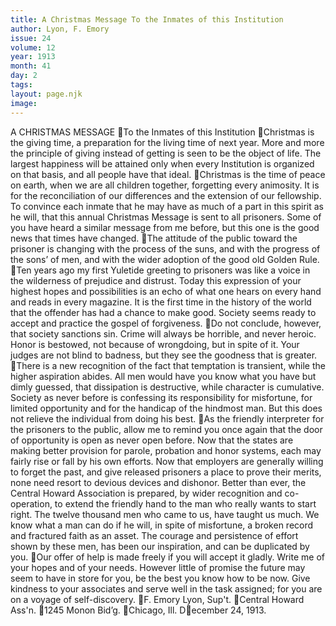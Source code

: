 ```yaml
---
title: A Christmas Message To the Inmates of this Institution
author: Lyon, F. Emory
issue: 24
volume: 12
year: 1913
month: 41
day: 2
tags:
layout: page.njk
image:
---
```

A CHRISTMAS MESSAGE To the Inmates of this Institution Christmas is the giving time, a preparation for the living time of next year. More and more the principle of giving instead of getting is seen to be the object of life. The largest happiness will be attained only when every Institution is organized on that basis, and all people have that ideal. Christmas is the time of peace on earth, when we are all children together, forgetting every animosity. It is for the reconciliation of our differences and the extension of our fellowship. To convince each inmate that he may have as much of a part in this spirit as he will, that this annual Christmas Message is sent to all prisoners. Some of you have heard a similar message from me before, but this one is the good news that times have changed. The attitude of the public toward the prisoner is changing with the process of the suns, and with the progress of the sons’ of men, and with the wider adoption of the good old Golden Rule. Ten years ago my first Yuletide greeting to prisoners was like a voice in the wilderness of prejudice and distrust. Today this expression of your highest hopes and possibilities is an echo of what one hears on every hand and reads in every magazine. It is the first time in the history of the world that the offender has had a chance to make good. Society seems ready to accept and practice the gospel of forgiveness. Do not conclude, however, that society sanctions sin. Crime will always be horrible, and never heroic. Honor is bestowed, not because of wrongdoing, but in spite of it. Your judges are not blind to badness, but they see the goodness that is greater. There is a new recognition of the fact that temptation is transient, while the higher aspiration abides. All men would have you know what you have but dimly guessed, that dissipation is destructive, while character is cumulative. Society as never before is confessing its responsibility for misfortune, for limited opportunity and for the handicap of the hindmost man. But this does not relieve the individual from doing his best. As the friendly interpreter for the prisoners to the public, allow me to remind you once again that the door of opportunity is open as never open before. Now that the states are making better provision for parole, probation and honor systems, each may fairly rise or fall by his own efforts. Now that employers are generally willing to forget the past, and give released prisoners a place to prove their merits, none need resort to devious devices and dishonor. Better than ever, the Central Howard Association is prepared, by wider recognition and co-operation, to extend the friendly hand to the man who really wants to start right. The twelve thousand men who came to us, have taught us much. We know what a man can do if he will, in spite of misfortune, a broken record and fractured faith as an asset. The courage and persistence of effort shown by these men, has been our inspiration, and can be duplicated by you. Our offer of help is made freely if you will accept it gladly. Write me of your hopes and of your needs. However little of promise the future may seem to have in store for you, be the best you know how to be now. Give kindness to your associates and serve well in the task assigned; for you are on a voyage of self-discovery. F. Emory Lyon, Sup't. Central Howard Ass'n. 1245 Monon Bid’g. Chicago, Ill. December 24, 1913. 
